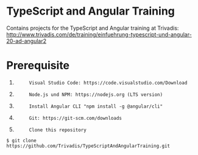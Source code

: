# TypeScript and Angular Training

Contains projects for the TypeScript and Angular training at Trivadis:
http://www.trivadis.com/de/training/einfuehrung-typescript-und-angular-20-ad-angular2

# Prerequisite

1.          Visual Studio Code: https://code.visualstudio.com/Download
2.          Node.js und NPM: https://nodejs.org (LTS version)
3.          Install Angular CLI "npm install -g @angular/cli"
4.          Git: https://git-scm.com/downloads
5.          Clone this repository

```
$ git clone https://github.com/Trivadis/TypeScriptAndAngularTraining.git
```
